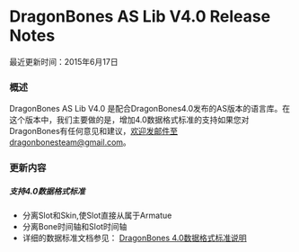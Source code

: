 ﻿DragonBones AS Lib V4.0 Release Notes
======================
最近更新时间：2015年6月17日  
### 概述
DragonBones AS Lib V4.0 是配合DragonBones4.0发布的AS版本的语言库。在这个版本中，我们主要做的是，增加4.0数据格式标准的支持如果您对DragonBones有任何意见和建议，欢迎发邮件至dragonbonesteam@gmail.com。  

### 更新内容  
##### 支持4.0数据格式标准  
* 分离Slot和Skin,使Slot直接从属于Armatue
* 分离Bone时间轴和Slot时间轴
* 详细的数据标准文档参见： [DragonBones 4.0数据格式标准说明](https://github.com/DragonBones/DragonBonesAS/blob/4.0/docs/DragonBones%204.0%E6%95%B0%E6%8D%AE%E6%A0%BC%E5%BC%8F%E6%A0%87%E5%87%86%E8%AF%B4%E6%98%8E.pdf)



